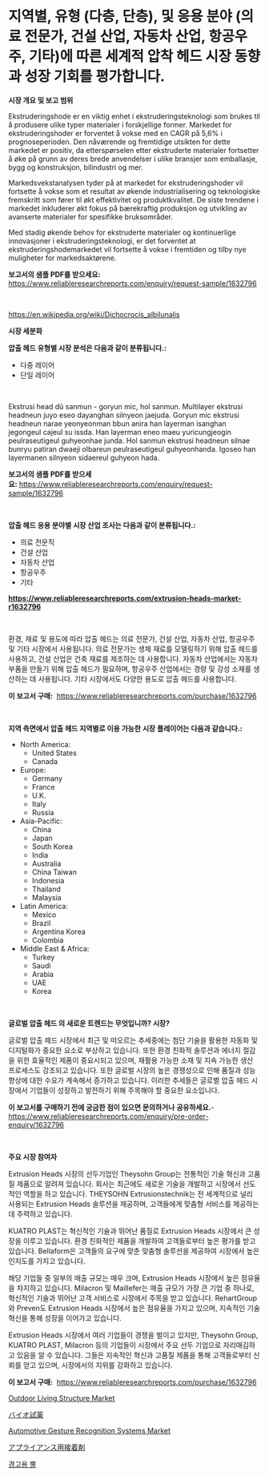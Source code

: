 <p><h1>지역별, 유형 (다층, 단층), 및 응용 분야 (의료 전문가, 건설 산업, 자동차 산업, 항공우주, 기타)에 따른 세계적 압착 헤드 시장 동향과 성장 기회를 평가합니다.</h1></p><p><strong>시장 개요 및 보고 범위</strong></p>
<p><p>Ekstruderingshode er en viktig enhet i ekstruderingsteknologi som brukes til å produsere ulike typer materialer i forskjellige former. Markedet for ekstruderingshoder er forventet å vokse med en CAGR på 5,6% i prognoseperioden. Den nåværende og fremtidige utsikten for dette markedet er positiv, da etterspørselen etter ekstruderte materialer fortsetter å øke på grunn av deres brede anvendelser i ulike bransjer som emballasje, bygg og konstruksjon, bilindustri og mer.</p><p>Markedsvekstanalysen tyder på at markedet for ekstruderingshoder vil fortsette å vokse som et resultat av økende industrialisering og teknologiske fremskritt som fører til økt effektivitet og produktkvalitet. De siste trendene i markedet inkluderer økt fokus på bærekraftig produksjon og utvikling av avanserte materialer for spesifikke bruksområder.</p><p>Med stadig økende behov for ekstruderte materialer og kontinuerlige innovasjoner i ekstruderingsteknologi, er det forventet at ekstruderingshodemarkedet vil fortsette å vokse i fremtiden og tilby nye muligheter for markedsaktørene.</p></p>
<p><strong>보고서의 샘플 PDF를 받으세요:</strong> <a href="https://www.reliableresearchreports.com/enquiry/request-sample/1632796">https://www.reliableresearchreports.com/enquiry/request-sample/1632796</a></p>
<p>&nbsp;</p>
<p><a href="https://en.wikipedia.org/wiki/Dichocrocis_albilunalis">https://en.wikipedia.org/wiki/Dichocrocis_albilunalis</a></p>
<p><strong>시장 세분화</strong></p>
<p><strong>압출 헤드 유형별 시장 분석은 다음과 같이 분류됩니다.:</strong></p>
<p><ul><li>다중 레이어</li><li>단일 레이어</li></ul></p>
<p>&nbsp;</p>
<p><p>Ekstrusi head dū sanmun - goryun mic, hol sanmun. Multilayer ekstrusi headneun juyo eseo dayanghan silnyeon jaejuda. Goryun mic ekstrusi headneun narae yeonyeonman bbun anira han layerman isanghan jegongeul cajeul su issda. Han layerman eneo maeu yuricungjeogin peulraseutigeul guhyeonhae junda. Hol sanmun ekstrusi headneun silnae bunryu patiran dwaeji olbareun peulraseutigeul guhyeonhanda. Igoseo han layermanen  silnyeon sidaereul guhyeon hada.</p></p>
<p><strong>보고서의 샘플 PDF를 받으세요:</strong>&nbsp;<a href="https://www.reliableresearchreports.com/enquiry/request-sample/1632796">https://www.reliableresearchreports.com/enquiry/request-sample/1632796</a></p>
<p>&nbsp;</p>
<p><strong> 압출 헤드 응용 분야별 시장 산업 조사는 다음과 같이 분류됩니다.:</strong></p>
<p><ul><li>의료 전문직</li><li>건설 산업</li><li>자동차 산업</li><li>항공우주</li><li>기타</li></ul></p>
<p><strong><a href="https://www.reliableresearchreports.com/extrusion-heads-market-r1632796">https://www.reliableresearchreports.com/extrusion-heads-market-r1632796</a></strong></p>
<p>&nbsp;</p>
<p><p>환경, 재료 및 용도에 따라 압출 헤드는 의료 전문가, 건설 산업, 자동차 산업, 항공우주 및 기타 시장에서 사용됩니다. 의료 전문가는 생체 재료를 모델링하기 위해 압출 헤드를 사용하고, 건설 산업은 건축 재료를 제조하는 데 사용합니다. 자동차 산업에서는 자동차 부품을 만들기 위해 압출 헤드가 필요하며, 항공우주 산업에서는 경량 및 강성 소재를 생산하는 데 사용됩니다. 기타 시장에서도 다양한 용도로 압출 헤드를 사용합니다.</p></p>
<p><strong>이 보고서 구매:</strong>&nbsp; <a href="https://www.reliableresearchreports.com/purchase/1632796">https://www.reliableresearchreports.com/purchase/1632796</a></p>
<p>&nbsp;</p>
<p><strong>지역 측면에서 압출 헤드 지역별로 이용 가능한 시장 플레이어는 다음과 같습니다.:</strong></p>
<p><ul>
    <li>
        North America:
        <ul>
            <li>United States</li>
            <li>Canada</li>
        </ul>
    </li>
    <li>
        Europe:
        <ul>
            <li>Germany</li>
            <li>France</li>
            <li>U.K.</li>
            <li>Italy</li>
            <li>Russia</li>
        </ul>
    </li>
    <li>
        Asia-Pacific:
        <ul>
            <li>China</li>
            <li>Japan</li>
            <li>South Korea</li>
            <li>India</li>
            <li>Australia</li>
            <li>China Taiwan</li>
            <li>Indonesia</li>
            <li>Thailand</li>
            <li>Malaysia</li>
        </ul>
    </li>
    <li>
        Latin America:
        <ul>
            <li>Mexico</li>
            <li>Brazil</li>
            <li>Argentina Korea</li>
            <li>Colombia</li>
        </ul>
    </li>
    <li>
        Middle East & Africa:
        <ul>
            <li>Turkey</li>
            <li>Saudi</li>
            <li>Arabia</li>
            <li>UAE</li>
            <li>Korea</li>
        </ul>
    </li>
    </ul></p>
<p>&nbsp;</p>
<p><strong>글로벌 압출 헤드 의 새로운 트렌드는 무엇입니까? 시장?</strong></p>
<p><p>글로벌 압출 헤드 시장에서 최근 및 떠오르는 추세중에는 첨단 기술을 활용한 자동화 및 디지털화가 중요한 요소로 부상하고 있습니다. 또한 환경 친화적 솔루션과 에너지 절감을 위한 효율적인 제품이 중요시되고 있으며, 재활용 가능한 소재 및 지속 가능한 생산 프로세스도 강조되고 있습니다. 또한 글로벌 시장의 높은 경쟁성으로 인해 품질과 성능 향상에 대한 수요가 계속해서 증가하고 있습니다. 이러한 추세들은 글로벌 압출 헤드 시장에서 기업들이 성장하고 발전하기 위해 주목해야 할 중요한 요소입니다.</p></p>
<p><strong>이 보고서를 구매하기 전에 궁금한 점이 있으면 문의하거나 공유하세요.</strong>- <a href="https://www.reliableresearchreports.com/enquiry/pre-order-enquiry/1632796">https://www.reliableresearchreports.com/enquiry/pre-order-enquiry/1632796</a></p>
<p>&nbsp;</p>
<p><strong>주요 시장 참여자</strong></p>
<p><p>Extrusion Heads 시장의 선두기업인 Theysohn Group는 전통적인 기술 혁신과 고품질 제품으로 알려져 있습니다. 회사는 최근에도 새로운 기술을 개발하고 시장에서 선도적인 역할을 하고 있습니다. THEYSOHN Extrusionstechnik는 전 세계적으로 널리 사용되는 Extrusion Heads 솔루션을 제공하며, 고객들에게 맞춤형 서비스를 제공하는데 주력하고 있습니다.</p><p>KUATRO PLAST는 혁신적인 기술과 뛰어난 품질로 Extrusion Heads 시장에서 큰 성장을 이루고 있습니다. 환경 친화적인 제품을 개발하여 고객들로부터 높은 평가를 받고 있습니다. Bellaform은 고객들의 요구에 맞춘 맞춤형 솔루션을 제공하여 시장에서 높은 인지도를 가지고 있습니다.</p><p>해당 기업들 중 일부의 매출 규모는 매우 크며, Extrusion Heads 시장에서 높은 점유율을 차지하고 있습니다. Milacron 및 Maillefer는 매출 규모가 가장 큰 기업 중 하나로, 혁신적인 기술과 뛰어난 고객 서비스로 시장에서 주목을 받고 있습니다. RehartGroup와 Preven도 Extrusion Heads 시장에서 높은 점유율을 가지고 있으며, 지속적인 기술 혁신을 통해 성장을 이어가고 있습니다.</p><p>Extrusion Heads 시장에서 여러 기업들이 경쟁을 벌이고 있지만, Theysohn Group, KUATRO PLAST, Milacron 등의 기업들이 시장에서 주요 선두 기업으로 자리매김하고 있음을 알 수 있습니다. 그들은 지속적인 혁신과 고품질 제품을 통해 고객들로부터 신뢰를 얻고 있으며, 시장에서의 지위를 강화하고 있습니다.</p></p>
<p><strong>이 보고서 구매:</strong>&nbsp;&nbsp;<a href="https://www.reliableresearchreports.com/purchase/1632796">https://www.reliableresearchreports.com/purchase/1632796</a></p>
<p><p><a href="https://github.com/SheilaBruen2023/Market-Research-Report-List-2/blob/main/outdoor-living-structure-market.md">Outdoor Living Structure Market</a></p><p><a href="https://github.com/schmahlson/Market-Research-Report-List-3/blob/main/628846945748.md">バイオ試薬</a></p><p><a href="https://github.com/marthawweekle/Market-Research-Report-List-2/blob/main/automotive-gesture-recognition-systems-market.md">Automotive Gesture Recognition Systems Market</a></p><p><a href="https://github.com/TerrellConn/Market-Research-Report-List-2/blob/main/841576845749.md">アプライアンス用接着剤</a></p><p><a href="https://github.com/shampaakter36/Market-Research-Report-List-2/blob/main/734752357993.md">경고용 뿔</a></p></p>